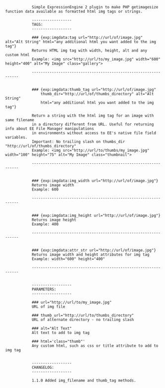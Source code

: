 
				Simple ExpressionEngine 2 plugin to make PHP getimagesize function data available as formatted html img tags or strings.
                
				------------------
				TAGS:
				------------------
                
				### {exp:imgdata:tag url="http://url/of/image.jpg" alt="Alt String" html="any additional html you want added to the img tag"}
                Returns HTML img tag with width, height, alt and any custom html
                Example: <img src="http://url/to/my_image.jpg" width="600" height="400" alt="My Image" class="gallery">
                
                ----------------------------------------------------------------
                
                
                ### {exp:imgdata:thumb_tag url="http://url/of/image.jpg" 
                	thumb_dir="http://url/of/thumbs_directory" alt="Alt String" 
                	html="any additional html you want added to the img tag"}
                	
				Return a string with the html img tag for an image with same filename 
				in a directory different from URL. Useful for returning info about EE File Manager manipulations
				in environments without access to EE's native file field variables.
				Important: No trailing slash on thumbs_dir "http://url/of/thumbs_directory"
				Example: <img src="http://url/to/thumbs/my_image.jpg" width="100" height="75" alt="My Image" class="thumbnail">
                
                ----------------------------------------------------------------
                
                                
                ### {exp:imgdata:img_width url="http://url/of/image.jpg"}
                Returns image width
                Example: 600
                
                ----------------------------------------------------------------
                
                
                ### {exp:imgdata:img_height url="http://url/of/image.jpg"}
                Returns image height
                Example: 400
                
				----------------------------------------------------------------
				
                
                ### {exp:imgdata:attr_str url="http://url/of/image.jpg"}
                Returns image width and height attributes for img tag
                Example: width="600" height="400"
                
                ----------------------------------------------------------------
                
                                
		        ------------------
				PARAMETERS:
				------------------
				
				###	url="http://url/to/my_image.jpg"
				URL of img file
				
				###	thumb_url="http://url/to/thumbs_directory"
				URL of alternate directory - no trailing slash
				
				###	alt="Alt Text"
				Alt text to add to img tag
				
				###	html='class="thumb"'
				Any custom html, such as css or title attribute to add to img tag
				
				
		        ------------------
				CHANGELOG:
				------------------
				
				1.1.0 Added img_filename and thumb_tag methods. 
				
				
				
